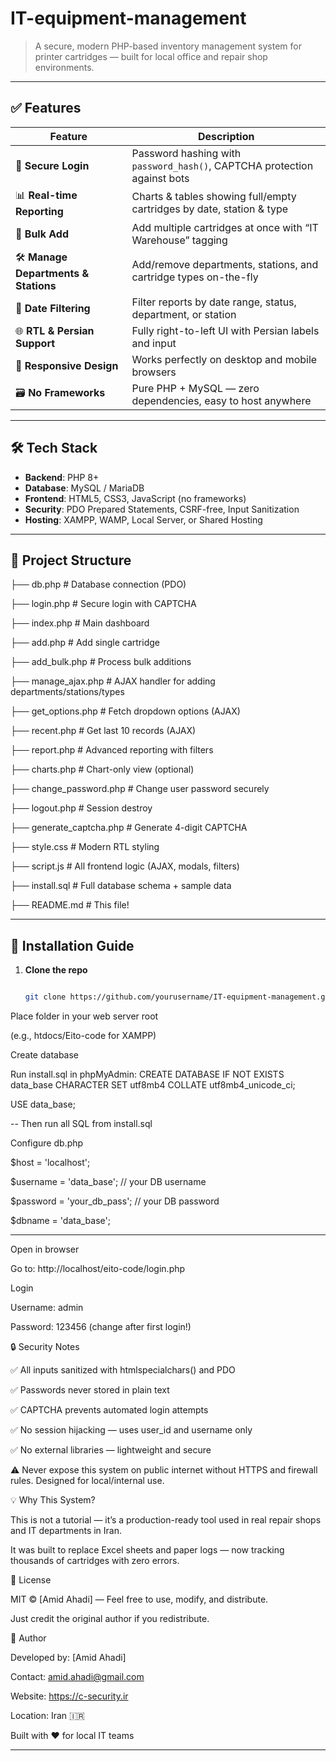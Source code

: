 # IT-equipment-management
> A secure, modern PHP-based inventory management system for printer cartridges — built for local office and repair shop environments.


---

## ✅ Features

| Feature | Description |
|--------|-------------|
| 🔐 **Secure Login** | Password hashing with `password_hash()`, CAPTCHA protection against bots |
| 📊 **Real-time Reporting** | Charts & tables showing full/empty cartridges by date, station & type |
| 🚀 **Bulk Add** | Add multiple cartridges at once with “IT Warehouse” tagging |
| 🛠️ **Manage Departments & Stations** | Add/remove departments, stations, and cartridge types on-the-fly |
| 📅 **Date Filtering** | Filter reports by date range, status, department, or station |
| 🌐 **RTL & Persian Support** | Fully right-to-left UI with Persian labels and input |
| 📱 **Responsive Design** | Works perfectly on desktop and mobile browsers |
| 🗃️ **No Frameworks** | Pure PHP + MySQL — zero dependencies, easy to host anywhere |

---

## 🛠️ Tech Stack

- **Backend**: PHP 8+  
- **Database**: MySQL / MariaDB  
- **Frontend**: HTML5, CSS3, JavaScript (no frameworks)  
- **Security**: PDO Prepared Statements, CSRF-free, Input Sanitization  
- **Hosting**: XAMPP, WAMP, Local Server, or Shared Hosting

---

## 📂 Project Structure
├── db.php # Database connection (PDO)

├── login.php # Secure login with CAPTCHA

├── index.php # Main dashboard

├── add.php # Add single cartridge

├── add_bulk.php # Process bulk additions

├── manage_ajax.php # AJAX handler for adding departments/stations/types

├── get_options.php # Fetch dropdown options (AJAX)

├── recent.php # Get last 10 records (AJAX)

├── report.php # Advanced reporting with filters

├── charts.php # Chart-only view (optional)

├── change_password.php # Change user password securely

├── logout.php # Session destroy

├── generate_captcha.php # Generate 4-digit CAPTCHA

├── style.css # Modern RTL styling

├── script.js # All frontend logic (AJAX, modals, filters)

├── install.sql # Full database schema + sample data

├── README.md # This file!



---

## 🚀 Installation Guide

1. **Clone the repo**
   
   ```bash
   
   git clone https://github.com/yourusername/IT-equipment-management.git
   
   
Place folder in your web server root

(e.g., htdocs/Eito-code for XAMPP)

Create database

Run install.sql in phpMyAdmin:
CREATE DATABASE IF NOT EXISTS data_base CHARACTER SET utf8mb4 COLLATE utf8mb4_unicode_ci;

USE data_base;

-- Then run all SQL from install.sql


Configure db.php

$host = 'localhost';

$username = 'data_base'; // your DB username

$password = 'your_db_pass'; // your DB password

$dbname = 'data_base';


----------------

Open in browser

Go to: http://localhost/eito-code/login.php

Login

Username: admin

Password: 123456 (change after first login!)

🔒 Security Notes

✅ All inputs sanitized with htmlspecialchars() and PDO

✅ Passwords never stored in plain text

✅ CAPTCHA prevents automated login attempts

✅ No session hijacking — uses user_id and username only

✅ No external libraries — lightweight and secure

⚠️ Never expose this system on public internet without HTTPS and firewall rules. Designed for local/internal use. 


💡 Why This System?

This is not a tutorial — it’s a production-ready tool used in real repair shops and IT departments in Iran.

It was built to replace Excel sheets and paper logs — now tracking thousands of cartridges with zero errors.

📜 License

MIT © [Amid Ahadi] — Feel free to use, modify, and distribute.

Just credit the original author if you redistribute.


👥 Author

Developed by: [Amid Ahadi]

Contact: amid.ahadi@gmail.com

Website: https://c-security.ir

Location: Iran 🇮🇷

Built with ❤️ for local IT teams

---

